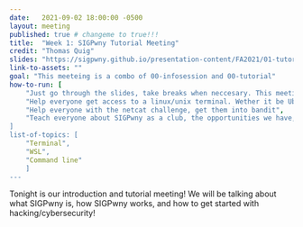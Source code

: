 ```yaml
---
date:   2021-09-02 18:00:00 -0500
layout: meeting
published: true # changeme to true!!!
title:  "Week 1: SIGPwny Tutorial Meeting"
credit: "Thomas Quig"
slides: "https://sigpwny.github.io/presentation-content/FA2021/01-tutorial.pdf"
link-to-assets: ""
goal: "This meeteing is a combo of 00-infosession and 00-tutorial"
how-to-run: [
	"Just go through the slides, take breaks when neccesary. This meeting will not be in the 15/45 format",
	"Help everyone get access to a linux/unix terminal. Wether it be Ubuntu, Mac, or WSL",
	"Help everyone with the netcat challenge, get them into bandit",
	"Teach everyone about SIGPwny as a club, the opportunities we have, the 5 major topics of security, etc.
]
list-of-topics: [
	"Terminal",
	"WSL",
	"Command line"
	]
---
```


Tonight is our introduction and tutorial meeting! We will be talking about what SIGPwny is, how SIGPwny works, and how to get started with hacking/cybersecurity!